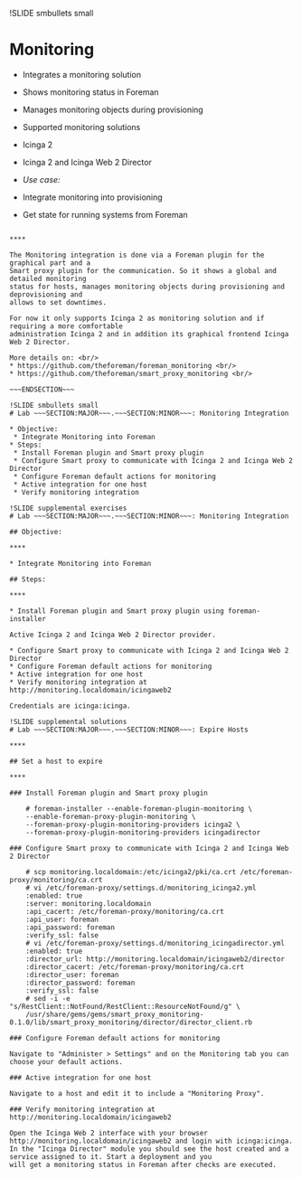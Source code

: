 !SLIDE smbullets small
# Monitoring

* Integrates a monitoring solution
 * Shows monitoring status in Foreman
 * Manages monitoring objects during provisioning

* Supported monitoring solutions
 * Icinga 2
 * Icinga 2 and Icinga Web 2 Director

* _Use case:_
 * Integrate monitoring into provisioning
 * Get state for running systems from Foreman

~~~SECTION:handouts~~~

****

The Monitoring integration is done via a Foreman plugin for the graphical part and a
Smart proxy plugin for the communication. So it shows a global and detailed monitoring
status for hosts, manages monitoring objects during provisioning and deprovisioning and
allows to set downtimes.

For now it only supports Icinga 2 as monitoring solution and if requiring a more comfortable
administration Icinga 2 and in addition its graphical frontend Icinga Web 2 Director.

More details on: <br/>
* https://github.com/theforeman/foreman_monitoring <br/>
* https://github.com/theforeman/smart_proxy_monitoring <br/>

~~~ENDSECTION~~~

!SLIDE smbullets small
# Lab ~~~SECTION:MAJOR~~~.~~~SECTION:MINOR~~~: Monitoring Integration

* Objective:
 * Integrate Monitoring into Foreman
* Steps:
 * Install Foreman plugin and Smart proxy plugin
 * Configure Smart proxy to communicate with Icinga 2 and Icinga Web 2 Director
 * Configure Foreman default actions for monitoring
 * Active integration for one host
 * Verify monitoring integration

!SLIDE supplemental exercises
# Lab ~~~SECTION:MAJOR~~~.~~~SECTION:MINOR~~~: Monitoring Integration

## Objective:

****

* Integrate Monitoring into Foreman

## Steps:

****

* Install Foreman plugin and Smart proxy plugin using foreman-installer

Active Icinga 2 and Icinga Web 2 Director provider.

* Configure Smart proxy to communicate with Icinga 2 and Icinga Web 2 Director
* Configure Foreman default actions for monitoring
* Active integration for one host
* Verify monitoring integration at http://monitoring.localdomain/icingaweb2

Credentials are icinga:icinga.

!SLIDE supplemental solutions
# Lab ~~~SECTION:MAJOR~~~.~~~SECTION:MINOR~~~: Expire Hosts

****

## Set a host to expire

****

### Install Foreman plugin and Smart proxy plugin

    # foreman-installer --enable-foreman-plugin-monitoring \
    --enable-foreman-proxy-plugin-monitoring \
    --foreman-proxy-plugin-monitoring-providers icinga2 \
    --foreman-proxy-plugin-monitoring-providers icingadirector

### Configure Smart proxy to communicate with Icinga 2 and Icinga Web 2 Director

    # scp monitoring.localdomain:/etc/icinga2/pki/ca.crt /etc/foreman-proxy/monitoring/ca.crt
    # vi /etc/foreman-proxy/settings.d/monitoring_icinga2.yml
    :enabled: true
    :server: monitoring.localdomain
    :api_cacert: /etc/foreman-proxy/monitoring/ca.crt
    :api_user: foreman
    :api_password: foreman
    :verify_ssl: false
    # vi /etc/foreman-proxy/settings.d/monitoring_icingadirector.yml
    :enabled: true
    :director_url: http://monitoring.localdomain/icingaweb2/director
    :director_cacert: /etc/foreman-proxy/monitoring/ca.crt
    :director_user: foreman
    :director_password: foreman
    :verify_ssl: false
    # sed -i -e "s/RestClient::NotFound/RestClient::ResourceNotFound/g" \ 
    /usr/share/gems/gems/smart_proxy_monitoring-0.1.0/lib/smart_proxy_monitoring/director/director_client.rb

### Configure Foreman default actions for monitoring

Navigate to "Administer > Settings" and on the Monitoring tab you can choose your default actions.

### Active integration for one host

Navigate to a host and edit it to include a "Monitoring Proxy".

### Verify monitoring integration at http://monitoring.localdomain/icingaweb2

Open the Icinga Web 2 interface with your browser http://monitoring.localdomain/icingaweb2 and login with icinga:icinga.
In the "Icinga Director" module you should see the host created and a service assigned to it. Start a deployment and you
will get a monitoring status in Foreman after checks are executed.
